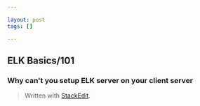 ```yaml
---

layout: post
tags: []

---
```


## ELK Basics/101

### Why can't you setup ELK server on your client server



> Written with [StackEdit](https://stackedit.io/).
<!--stackedit_data:
eyJoaXN0b3J5IjpbMjA2ODMzODY0OCwyMDY3NTY0MzMwXX0=
-->
